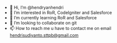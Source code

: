 - 👋 Hi, I’m @hendryanhendri
- 👀 I’m interested in RoR, CodeIgniter and Salesforce 
- 🌱 I’m currently learning RoR and Salesforce
- 💞️ I’m looking to collaborate on git 
- 📫 How to reach me u have to contact me on email hendrisudiyanto.sttpb@gmail.com

<!---
hendryanhendri/hendryanhendri is a ✨ special ✨ repository because its `README.md` (this file) appears on your GitHub profile.
You can click the Preview link to take a look at your changes.
--->
